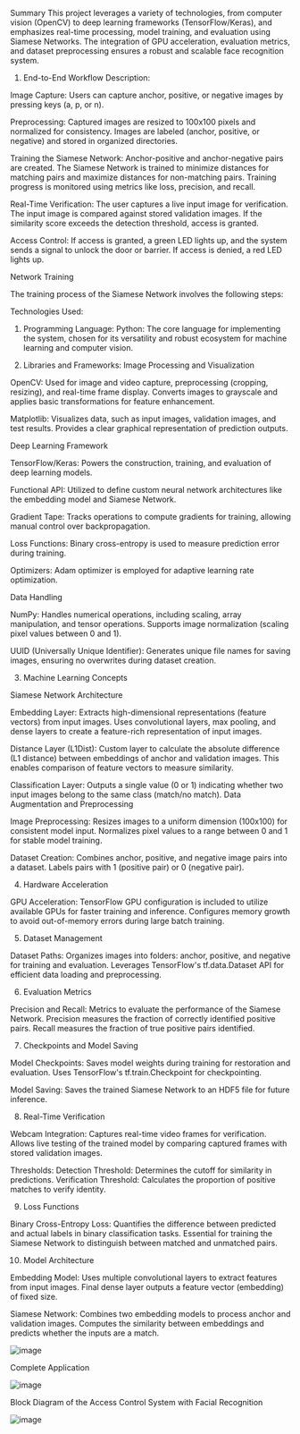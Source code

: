 Summary
This project leverages a variety of technologies, from computer vision (OpenCV) to deep learning frameworks (TensorFlow/Keras), and emphasizes real-time processing, model training, and evaluation using Siamese Networks. The integration of GPU acceleration, evaluation metrics, and dataset preprocessing ensures a robust and scalable face recognition system.

1. End-to-End Workflow Description:

Image Capture:
Users can capture anchor, positive, or negative images by pressing keys (a, p, or n).

Preprocessing:
Captured images are resized to 100x100 pixels and normalized for consistency.
Images are labeled (anchor, positive, or negative) and stored in organized directories.

Training the Siamese Network:
Anchor-positive and anchor-negative pairs are created.
The Siamese Network is trained to minimize distances for matching pairs and maximize distances for non-matching pairs.
Training progress is monitored using metrics like loss, precision, and recall.

Real-Time Verification:
The user captures a live input image for verification.
The input image is compared against stored validation images.
If the similarity score exceeds the detection threshold, access is granted.

Access Control:
If access is granted, a green LED lights up, and the system sends a signal to unlock the door or barrier.
If access is denied, a red LED lights up.

Network Training

The training process of the Siamese Network involves the following steps:

Technologies Used:

1. Programming Language:
Python: The core language for implementing the system, chosen for its versatility and robust ecosystem for machine learning and computer vision.

2. Libraries and Frameworks:
Image Processing and Visualization

OpenCV:
Used for image and video capture, preprocessing (cropping, resizing), and real-time frame display.
Converts images to grayscale and applies basic transformations for feature enhancement.

Matplotlib:
Visualizes data, such as input images, validation images, and test results.
Provides a clear graphical representation of prediction outputs.

Deep Learning Framework

TensorFlow/Keras:
Powers the construction, training, and evaluation of deep learning models.

Functional API:
Utilized to define custom neural network architectures like the embedding model and Siamese Network.

Gradient Tape:
Tracks operations to compute gradients for training, allowing manual control over backpropagation.

Loss Functions:
Binary cross-entropy is used to measure prediction error during training.

Optimizers:
Adam optimizer is employed for adaptive learning rate optimization.

Data Handling

NumPy:
Handles numerical operations, including scaling, array manipulation, and tensor operations.
Supports image normalization (scaling pixel values between 0 and 1).

UUID (Universally Unique Identifier):
Generates unique file names for saving images, ensuring no overwrites during dataset creation.

3. Machine Learning Concepts

Siamese Network Architecture

Embedding Layer:
Extracts high-dimensional representations (feature vectors) from input images.
Uses convolutional layers, max pooling, and dense layers to create a feature-rich representation of input images.

Distance Layer (L1Dist):
Custom layer to calculate the absolute difference (L1 distance) between embeddings of anchor and validation images.
This enables comparison of feature vectors to measure similarity.

Classification Layer:
Outputs a single value (0 or 1) indicating whether two input images belong to the same class (match/no match).
Data Augmentation and Preprocessing

Image Preprocessing:
Resizes images to a uniform dimension (100x100) for consistent model input.
Normalizes pixel values to a range between 0 and 1 for stable model training.

Dataset Creation:
Combines anchor, positive, and negative image pairs into a dataset.
Labels pairs with 1 (positive pair) or 0 (negative pair).

4. Hardware Acceleration

GPU Acceleration:
TensorFlow GPU configuration is included to utilize available GPUs for faster training and inference.
Configures memory growth to avoid out-of-memory errors during large batch training.

5. Dataset Management

Dataset Paths:
Organizes images into folders: anchor, positive, and negative for training and evaluation.
Leverages TensorFlow's tf.data.Dataset API for efficient data loading and preprocessing.

6. Evaluation Metrics

Precision and Recall:
Metrics to evaluate the performance of the Siamese Network.
Precision measures the fraction of correctly identified positive pairs.
Recall measures the fraction of true positive pairs identified.

7. Checkpoints and Model Saving

Model Checkpoints:
Saves model weights during training for restoration and evaluation.
Uses TensorFlow's tf.train.Checkpoint for checkpointing.

Model Saving:
Saves the trained Siamese Network to an HDF5 file for future inference.

8. Real-Time Verification

Webcam Integration:
Captures real-time video frames for verification.
Allows live testing of the trained model by comparing captured frames with stored validation images.

Thresholds:
Detection Threshold: Determines the cutoff for similarity in predictions.
Verification Threshold: Calculates the proportion of positive matches to verify identity.

9. Loss Functions

Binary Cross-Entropy Loss:
Quantifies the difference between predicted and actual labels in binary classification tasks.
Essential for training the Siamese Network to distinguish between matched and unmatched pairs.

10. Model Architecture

Embedding Model:
Uses multiple convolutional layers to extract features from input images.
Final dense layer outputs a feature vector (embedding) of fixed size.

Siamese Network:
Combines two embedding models to process anchor and validation images.
Computes the similarity between embeddings and predicts whether the inputs are a match.

![image](https://github.com/user-attachments/assets/0761ee81-771d-4998-ada1-7a216a7ca5c1)

Complete Application

![image](https://github.com/user-attachments/assets/6bfa9aa2-c762-431a-97a3-a1669e4b9ead)

Block Diagram of the Access Control System with Facial Recognition

![image](https://github.com/user-attachments/assets/07198e2c-2bc1-4e2f-a3db-4683795bc586)
